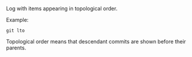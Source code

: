 Log with items appearing in topological order.

Example:

```shell
git lto
```

Topological order means that descendant commits are shown before their parents.
